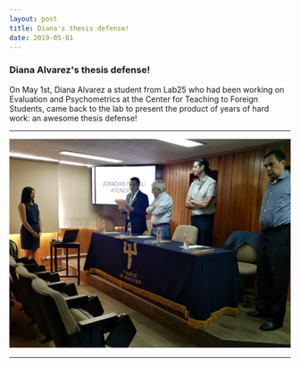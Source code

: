 ```yaml
---
layout: post
title: Diana's thesis defense!
date: 2019-05-01
---
```


### Diana Alvarez's thesis defense!

On May 1st, Diana Alvarez a student from Lab25 who had been working on Evaluation and Psychometrics at the Center for Teaching to Foreign Students, came back to the lab to present the product of years of hard work: an awesome thesis defense!
____  

![Alt text](/LabPictures/Examen_Diana.jpg)

____  
